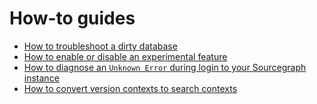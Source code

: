 # How-to guides

- [How to troubleshoot a dirty database](dirty_database.md)
- [How to enable or disable an experimental feature](enable-experimental-feature.md)
- [How to diagnose an `Unknown Error` during login to your Sourcegraph instance](unknown-error-login.md)
- [How to convert version contexts to search contexts](converting-version-contexts-to-search-contexts.md)
